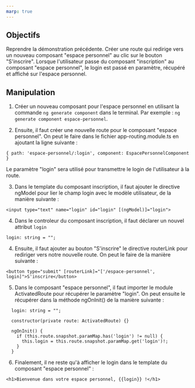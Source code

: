 ```yaml
---
marp: true
---
```


## Objectifs

Reprendre la démonstration précédente.
Créer une route qui redirige vers un nouveau composant "espace personnel" au clic sur le bouton "S'inscrire". Lorsque l'utilisateur passe du composant "inscription" au composant "espace personnel", le login est passé en paramètre, récupéré et affiché sur l'espace personnel.

## Manipulation

1. Créer un nouveau composant pour l'espace personnel en utilisant la commande `ng generate component` dans le terminal. Par exemple : `ng generate component espace-personnel`.

2. Ensuite, il faut créer une nouvelle route pour le composant "espace personnel". On peut le faire dans le fichier app-routing.module.ts en ajoutant la ligne suivante : 
```typescript{style="font-size: 14pt"}
{ path: 'espace-personnel/:login', component: EspacePersonnelComponent }
```
Le paramètre "login" sera utilisé pour transmettre le login de l'utilisateur à la route.

3. Dans le template du composant inscription, il faut ajouter le directive ngModel pour lier le champ login avec le modèle utilisateur, de la manière suivante : 
```html{style="font-size: 14pt"}
<input type="text" name="login" id="login" [(ngModel)]="login">
```

4. Dans le controleur du composant inscription, il faut déclarer un nouvel attribut `login`
```typescript{style="font-size: 14pt"}
login: string = "";
```

4. Ensuite, il faut ajouter au bouton "S'inscrire" le directive routerLink pour rediriger vers notre nouvelle route. On peut le faire de la manière suivante : 
```html{style="font-size: 14pt"}
<button type="submit" [routerLink]="['/espace-personnel', login]">S'inscrire</button>
```

5. Dans le composant "espace personnel", il faut importer le module ActivatedRoute pour récupérer le paramètre "login". On peut ensuite le récupérer dans la méthode ngOnInit() de la manière suivante :
```typescript{style="font-size: 14pt"}
  login: string = "";

  constructor(private route: ActivatedRoute) {}

  ngOnInit() {
    if (this.route.snapshot.paramMap.has('login') != null) {
      this.login = this.route.snapshot.paramMap.get('login')!;
    }
  }
```

6. Finalement, il ne reste qu'à afficher le login dans le template du composant "espace personnel" : 
```html{style="font-size: 14pt"}
<h1>Bienvenue dans votre espace personnel, {{login}} !</h1>
```